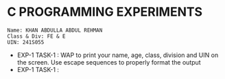 # C PROGRAMMING EXPERIMENTS

    Name: KHAN ABDULLA ABDUL REHMAN
    Class & Div: FE & E
    UIN: 241S055

- EXP-1 TASK-1 : WAP to print your name, age, class, division and UIN on the screen. Use escape sequences to properly format the output
- EXP-1 TASK-1 :

